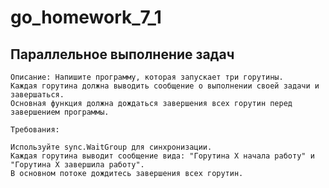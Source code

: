 # go_homework_7_1
## Параллельное выполнение задач
    Описание: Напишите программу, которая запускает три горутины. 
    Каждая горутина должна выводить сообщение о выполнении своей задачи и завершаться. 
    Основная функция должна дождаться завершения всех горутин перед завершением программы.

    Требования:

    Используйте sync.WaitGroup для синхронизации.
    Каждая горутина выводит сообщение вида: "Горутина X начала работу" и 
    "Горутина X завершила работу".
    В основном потоке дождитесь завершения всех горутин.